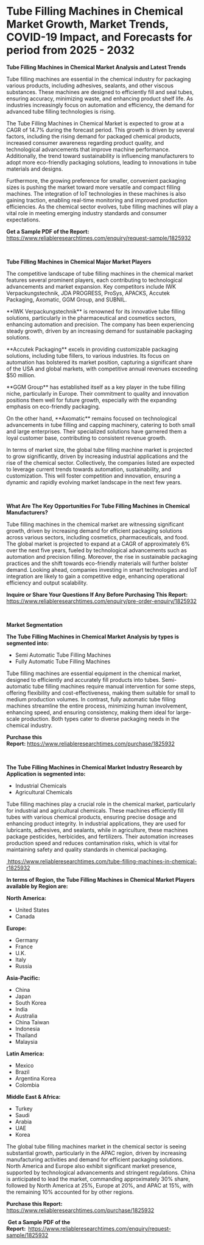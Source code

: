 <p><h1>Tube Filling Machines in Chemical Market Growth, Market Trends, COVID-19 Impact, and Forecasts for period from 2025 - 2032</h1></p><p><strong>Tube Filling Machines in Chemical Market Analysis and Latest Trends</strong></p>
<p><p>Tube filling machines are essential in the chemical industry for packaging various products, including adhesives, sealants, and other viscous substances. These machines are designed to efficiently fill and seal tubes, ensuring accuracy, minimizing waste, and enhancing product shelf life. As industries increasingly focus on automation and efficiency, the demand for advanced tube filling technologies is rising.</p><p>The Tube Filling Machines in Chemical Market is expected to grow at a CAGR of 14.7% during the forecast period. This growth is driven by several factors, including the rising demand for packaged chemical products, increased consumer awareness regarding product quality, and technological advancements that improve machine performance. Additionally, the trend toward sustainability is influencing manufacturers to adopt more eco-friendly packaging solutions, leading to innovations in tube materials and designs.</p><p>Furthermore, the growing preference for smaller, convenient packaging sizes is pushing the market toward more versatile and compact filling machines. The integration of IoT technologies in these machines is also gaining traction, enabling real-time monitoring and improved production efficiencies. As the chemical sector evolves, tube filling machines will play a vital role in meeting emerging industry standards and consumer expectations.</p></p>
<p><strong>Get a Sample PDF of the Report:&nbsp;</strong> <a href="https://www.reliableresearchtimes.com/enquiry/request-sample/1825932?utm_campaign=3678&utm_medium=2&utm_source=Github&utm_content=ia&utm_term=16042025&utm_id=tube-filling-machines-in-chemical">https://www.reliableresearchtimes.com/enquiry/request-sample/1825932</a></p>
<p>&nbsp;</p>
<p><strong>Tube Filling Machines in Chemical Major Market Players</strong></p>
<p><p>The competitive landscape of tube filling machines in the chemical market features several prominent players, each contributing to technological advancements and market expansion. Key competitors include IWK Verpackungstechnik, JDA PROGRESS, ProSys, APACKS, Accutek Packaging, Axomatic, GGM Group, and SUBNIL.</p><p>**IWK Verpackungstechnik** is renowned for its innovative tube filling solutions, particularly in the pharmaceutical and cosmetics sectors, enhancing automation and precision. The company has been experiencing steady growth, driven by an increasing demand for sustainable packaging solutions.</p><p>**Accutek Packaging** excels in providing customizable packaging solutions, including tube fillers, to various industries. Its focus on automation has bolstered its market position, capturing a significant share of the USA and global markets, with competitive annual revenues exceeding $50 million.</p><p>**GGM Group** has established itself as a key player in the tube filling niche, particularly in Europe. Their commitment to quality and innovation positions them well for future growth, especially with the expanding emphasis on eco-friendly packaging.</p><p>On the other hand, **Axomatic** remains focused on technological advancements in tube filling and capping machinery, catering to both small and large enterprises. Their specialized solutions have garnered them a loyal customer base, contributing to consistent revenue growth.</p><p>In terms of market size, the global tube filling machine market is projected to grow significantly, driven by increasing industrial applications and the rise of the chemical sector. Collectively, the companies listed are expected to leverage current trends towards automation, sustainability, and customization. This will foster competition and innovation, ensuring a dynamic and rapidly evolving market landscape in the next few years.</p></p>
<p>&nbsp;</p>
<p><strong>What Are The Key Opportunities For Tube Filling Machines in Chemical Manufacturers?</strong></p>
<p><p>Tube filling machines in the chemical market are witnessing significant growth, driven by increasing demand for efficient packaging solutions across various sectors, including cosmetics, pharmaceuticals, and food. The global market is projected to expand at a CAGR of approximately 6% over the next five years, fueled by technological advancements such as automation and precision filling. Moreover, the rise in sustainable packaging practices and the shift towards eco-friendly materials will further bolster demand. Looking ahead, companies investing in smart technologies and IoT integration are likely to gain a competitive edge, enhancing operational efficiency and output scalability.</p></p>
<p><strong>Inquire or Share Your Questions If Any Before Purchasing This Report:</strong> <a href="https://www.reliableresearchtimes.com/enquiry/pre-order-enquiry/1825932?utm_campaign=3678&utm_medium=2&utm_source=Github&utm_content=ia&utm_term=16042025&utm_id=tube-filling-machines-in-chemical">https://www.reliableresearchtimes.com/enquiry/pre-order-enquiry/1825932</a></p>
<p>&nbsp;</p>
<p><strong>Market Segmentation</strong></p>
<p><strong>The Tube Filling Machines in Chemical Market Analysis by types is segmented into:</strong></p>
<p><ul><li>Semi Automatic Tube Filling Machines</li><li>Fully Automatic Tube Filling Machines</li></ul></p>
<p><p>Tube filling machines are essential equipment in the chemical market, designed to efficiently and accurately fill products into tubes. Semi-automatic tube filling machines require manual intervention for some steps, offering flexibility and cost-effectiveness, making them suitable for small to medium production volumes. In contrast, fully automatic tube filling machines streamline the entire process, minimizing human involvement, enhancing speed, and ensuring consistency, making them ideal for large-scale production. Both types cater to diverse packaging needs in the chemical industry.</p></p>
<p><strong>Purchase this Report:&nbsp;</strong><a href="https://www.reliableresearchtimes.com/purchase/1825932?utm_campaign=3678&utm_medium=2&utm_source=Github&utm_content=ia&utm_term=16042025&utm_id=tube-filling-machines-in-chemical">https://www.reliableresearchtimes.com/purchase/1825932</a></p>
<p>&nbsp;</p>
<p><strong>The Tube Filling Machines in Chemical Market Industry Research by Application is segmented into:</strong></p>
<p><ul><li>Industrial Chemicals</li><li>Agricultural Chemicals</li></ul></p>
<p><p>Tube filling machines play a crucial role in the chemical market, particularly for industrial and agricultural chemicals. These machines efficiently fill tubes with various chemical products, ensuring precise dosage and enhancing product integrity. In industrial applications, they are used for lubricants, adhesives, and sealants, while in agriculture, these machines package pesticides, herbicides, and fertilizers. Their automation increases production speed and reduces contamination risks, which is vital for maintaining safety and quality standards in chemical packaging.</p></p>
<p><a href="https://www.reliableresearchtimes.com/tube-filling-machines-in-chemical-r1825932?utm_campaign=3678&utm_medium=2&utm_source=Github&utm_content=ia&utm_term=16042025&utm_id=tube-filling-machines-in-chemical">&nbsp;https://www.reliableresearchtimes.com/tube-filling-machines-in-chemical-r1825932</a></p>
<p><strong>In terms of Region, the Tube Filling Machines in Chemical Market Players available by Region are:</strong></p>
<p>
    <p> <strong> North America: </strong>
        <ul>
            <li>United States</li>
            <li>Canada</li>
        </ul>
        </p> 
    <p> <strong> Europe: </strong>
        <ul>
            <li>Germany</li>
            <li>France</li>
            <li>U.K.</li>
            <li>Italy</li>
            <li>Russia</li>
        </ul>
        </p> 
    <p> <strong> Asia-Pacific: </strong>
        <ul>
            <li>China</li>
            <li>Japan</li>
            <li>South Korea</li>
            <li>India</li>
            <li>Australia</li>
            <li>China Taiwan</li>
            <li>Indonesia</li>
            <li>Thailand</li>
            <li>Malaysia</li>
        </ul>
        </p> 
    <p> <strong> Latin America: </strong>
        <ul>
            <li>Mexico</li>
            <li>Brazil</li>
            <li>Argentina Korea</li>
            <li>Colombia</li>
        </ul>
        </p> 
    <p> <strong> Middle East & Africa: </strong>
        <ul>
            <li>Turkey</li>
            <li>Saudi</li>
            <li>Arabia</li>
            <li>UAE</li>
            <li>Korea</li>
        </ul>
    </p>
    </p>
<p><p>The global tube filling machines market in the chemical sector is seeing substantial growth, particularly in the APAC region, driven by increasing manufacturing activities and demand for efficient packaging solutions. North America and Europe also exhibit significant market presence, supported by technological advancements and stringent regulations. China is anticipated to lead the market, commanding approximately 30% share, followed by North America at 25%, Europe at 20%, and APAC at 15%, with the remaining 10% accounted for by other regions.</p></p>
<p><strong>Purchase this Report: </strong><a href="https://www.reliableresearchtimes.com/purchase/1825932?utm_campaign=3678&utm_medium=2&utm_source=Github&utm_content=ia&utm_term=16042025&utm_id=tube-filling-machines-in-chemical">https://www.reliableresearchtimes.com/purchase/1825932</a></p>
<p>&nbsp;<strong>Get a Sample PDF of the Report:&nbsp;&nbsp;</strong><a href="https://www.reliableresearchtimes.com/enquiry/request-sample/1825932?utm_campaign=3678&utm_medium=2&utm_source=Github&utm_content=ia&utm_term=16042025&utm_id=tube-filling-machines-in-chemical">https://www.reliableresearchtimes.com/enquiry/request-sample/1825932</a></p>
<p><strong></strong></p>
<p><p></p><p></p><p></p></p>